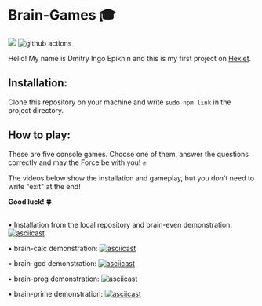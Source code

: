 # Brain-Games &#127891; 

<a href="https://codeclimate.com/github/Ingo-o/frontend-project-lvl1/maintainability"><img src="https://api.codeclimate.com/v1/badges/d44275b3ee1c0d871600/maintainability" /></a> ![github actions](https://github.com/Ingo-o/frontend-project-lvl1/workflows/github%20actions/badge.svg)<br>

Hello! My name is Dmitry Ingo Epikhin and this is my first project on [Hexlet](https://ru.hexlet.io/pages/about?utm_source=github&utm_medium=link&utm_campaign=nodejs-package).

## Installation:
Clone this repository on your  machine and write `sudo npm link` in the project directory.

## How to play:
These are five console games. Choose one of them, answer the questions correctly and may the Force be with you! ✊
 
The videos below show the installation and gameplay, but you don't need to write "exit" at the end!   

**Good luck!** 🍀 

## 

• Installation from the local repository and brain-even demonstration:
[![asciicast](https://asciinema.org/a/uEceyVKxrDJkdos01X7O7p6lk.svg)](https://asciinema.org/a/uEceyVKxrDJkdos01X7O7p6lk)

• brain-calc demonstration:
[![asciicast](https://asciinema.org/a/N3A1yojBuLj4ztataSqo7u7dY.svg)](https://asciinema.org/a/N3A1yojBuLj4ztataSqo7u7dY)

• brain-gcd demonstration:
[![asciicast](https://asciinema.org/a/3uoNjSEWFGiK2aIlvC3Coj7hI.svg)](https://asciinema.org/a/3uoNjSEWFGiK2aIlvC3Coj7hI)

• brain-prog demonstration:
[![asciicast](https://asciinema.org/a/gAXx91ZvPIvCfkMfe42ot8rTv.svg)](https://asciinema.org/a/gAXx91ZvPIvCfkMfe42ot8rTv)

• brain-prime demonstration:
[![asciicast](https://asciinema.org/a/PhOYsSq43SwWqukvxrJjtk8aC.svg)](https://asciinema.org/a/PhOYsSq43SwWqukvxrJjtk8aC)
